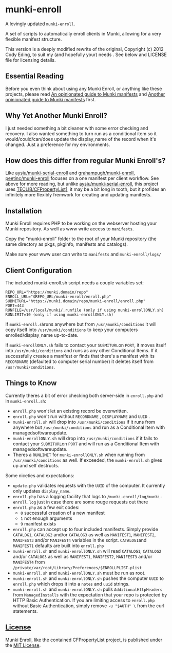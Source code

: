# munki-enroll
A lovingly updated `munki-enroll`.

A set of scripts to automatically enroll clients in Munki, allowing for a very flexible manifest structure.

This version is a deeply modified rewrite of the original, Copyright (c) 2012 Cody Eding, to suit my (and hopefully your) needs .
See below and LICENSE file for licensing details.

## Essential Reading

Before you even think about using any Munki Enroll, or anything like these projects, please read [An opinionated guide to Munki manifests](https://groob.io/posts/manifest-guide/) and [Another opinionated guide to Munki manifests](http://technology.siprep.org/another-opinionated-guide-to-munki-manifests/) first.

## Why Yet Another Munki Enroll?

I just needed something a bit cleaner with some error checking and recovery. I also wanted something to turn run as a conditional item so it would/could/can/does update the display_name of the record when it's changed. Just a preference for my environments.

## How does this differ from regular Munki Enroll's?

Like [aysiu/munki-serial-enroll](https://github.com/aysiu/munki-serial-enroll/) and [grahampugh/munki-enroll](https://github.com/grahampugh/munki-enroll/), [peetinc/munki-enroll](https://github.com/peetinc/munki-enroll/) focuses on a one manifest per client workflow. See above for more reading, but unlike [aysiu/munki-serial-enroll](https://github.com/aysiu/munki-serial-enroll/), this project uses [TECLIB/CFPropertyList](https://github.com/TECLIB/CFPropertyList)], it may be a bit long in tooth, but it profides an infinitely more flexibly fremwork for creating and updating manifests.

## Installation

Munki Enroll requires PHP to be working on the webserver hosting your Munki repository. As well as www write access to `manifests`.

Copy the "munki-enroll" folder to the root of your Munki repository (the same directory as pkgs, pkginfo, manifests and catalogs). 

Make sure your www user can write to `manifests` and `munki-enroll/logs/`

## Client Configuration

The included munki-enroll.sh script needs a couple variables set:

	REPO_URL="https://munki.domain/repo"
	ENROLL_URL="$REPO_URL/munki-enroll/enroll.php"
	SUBMITURL="https://munki.domain/repo/munki-enroll/enroll.php"
	PORT=443
	RUNFILE=/usr/local/munki/.runfile (only if using munki-enrollONLY.sh)
	RUNLIMIT=10 (only if using munki-enrollONLY.sh)

If `munki-enroll.sh`runs anywhere but from `/usr/munki/conditions` it will copy itself into `/usr/munki/conditions` to keep your computers enrolled/display_name up-to-date.

If `munki-enrollONLY.sh` fails to contact your `SUBMITURL`on `PORT`, it moves itself into `/usr/munki/conditions` and runs as any other Conditional Items. If it successfully creates a manifest or finds that there's a manifest with its `RECORDNAME` (defaulted to computer serial number) it deletes itself from `/usr/munki/conditions`. 

## Things to Know

Currently theres a bit of error checking both server-side in `enroll.php` and in `munki-enroll.sh`:
- `enroll.php` won't let an existing record be overwritten.
- `enroll.php` won't run without `RECORDNAME` , `DISPLAYNAME` and `UUID` .
- `munki-enroll.sh` will drop into `/usr/munki/conditions` if it runs from anywhere but `/usr/munki/conditions` and run as a Conditional Item with managedsoftwareupdate.
- `munki-enrollONLY.sh` will drop into `/usr/munki/conditions` if it fails to contact your `SUBMITURL`on `PORT` and will run as a Conditional Item with managedsoftwareupdate.
- Theres a `RUNLIMIT` for `munki-enrollONLY.sh` when running from `/usr/munki/conditions` as well. If exceeded, the `munki-enroll.sh` gives up and self destructs.

Some niceties and expectations:
- `update.php` validates requests with the `UUID` of the computer. It currently only updates `display_name`.
- `enroll.php` has a logging facility that logs to `/munki-enroll/log/munki-enroll.log` just in case there are some rouge requests out there
- `enroll.php` as a few exit codes:
	- `0` successful creation of a new manifest
	- `1` not enough arguments
	- `9` manifest exists 
- `enroll.php` can accept up to four included manifests. Simply provide `CATALOG1`, `CATALOG2` and/or `CATALOG3` as well as `MANIFEST1`, `MANIFEST2`, `MANIFEST3` and/or `MANIFEST4` variables in the script. `CATALOG1`and `MANIFEST1` defaults are built into `enroll.php`
- `munki-enroll.sh` and `munki-enrollONLY.sh` will read `CATALOG1`, `CATALOG2` and/or `CATALOG3` as well as `MANIFEST1`, `MANIFEST2`, `MANIFEST3` and/or `MANIFEST4` from `/private/var/root/Library/Preferences/$ENROLLPLIST.plist`
- `munki-enroll.sh` and `munki-enrollONLY.sh` must be run as root.
- `munki-enroll.sh` and `munki-enrollONLY.sh` pushes the computer `UUID` to `enroll.php` which drops it into a `notes` and `uuid` strings.
- `munki-enroll.sh` and `munki-enrollONLY.sh` pulls `AdditionalHttpHeaders` from `ManagedInstalls` with the expectation that your repo is protected by HTTP Basic Authentication. If you are limiting access to `enroll.php` without Basic Authentication, simply remove `-u "$AUTH" \` from the curl statements.

## [License](https://github.com/peetinc/munki-enroll/blob/master/LICENSE)

Munki Enroll, like the contained CFPropertyList project, is published under the [MIT License](http://www.opensource.org/licenses/mit-license.php).
